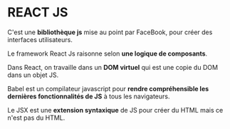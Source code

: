 REACT JS
=======

C'est une **bibliothèque js** mise au point par FaceBook, pour créer des interfaces utilisateurs.

Le framework React Js raisonne selon **une logique de composants**.

Dans React, on travaille dans un **DOM virtuel** qui est une copie du DOM dans un objet JS.

Babel est un compilateur javascript pour **rendre compréhensible les dernières fonctionnalités de JS** à tous les navigateurs.

Le JSX est une **extension syntaxique** de JS pour créer du HTML mais ce n'est pas du HTML.